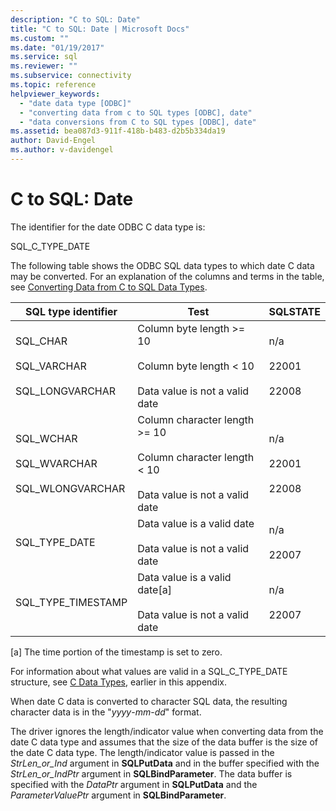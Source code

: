 ```yaml
---
description: "C to SQL: Date"
title: "C to SQL: Date | Microsoft Docs"
ms.custom: ""
ms.date: "01/19/2017"
ms.service: sql
ms.reviewer: ""
ms.subservice: connectivity
ms.topic: reference
helpviewer_keywords: 
  - "date data type [ODBC]"
  - "converting data from c to SQL types [ODBC], date"
  - "data conversions from C to SQL types [ODBC], date"
ms.assetid: bea087d3-911f-418b-b483-d2b5b334da19
author: David-Engel
ms.author: v-davidengel
---
```

# C to SQL: Date
The identifier for the date ODBC C data type is:  
  
 SQL_C_TYPE_DATE  
  
 The following table shows the ODBC SQL data types to which date C data may be converted. For an explanation of the columns and terms in the table, see [Converting Data from C to SQL Data Types](../../../odbc/reference/appendixes/converting-data-from-c-to-sql-data-types.md).  
  
|SQL type identifier|Test|SQLSTATE|  
|-------------------------|----------|--------------|  
|SQL_CHAR<br /><br /> SQL_VARCHAR<br /><br /> SQL_LONGVARCHAR|Column byte length >= 10<br /><br /> Column byte length < 10<br /><br /> Data value is not a valid date|n/a<br /><br /> 22001<br /><br /> 22008|  
|SQL_WCHAR<br /><br /> SQL_WVARCHAR<br /><br /> SQL_WLONGVARCHAR|Column character length >= 10<br /><br /> Column character length < 10<br /><br /> Data value is not a valid date|n/a<br /><br /> 22001<br /><br /> 22008|  
|SQL_TYPE_DATE|Data value is a valid date<br /><br /> Data value is not a valid date|n/a<br /><br /> 22007|  
|SQL_TYPE_TIMESTAMP|Data value is a valid date[a]<br /><br /> Data value is not a valid date|n/a<br /><br /> 22007|  
  
 [a]   The time portion of the timestamp is set to zero.  
  
 For information about what values are valid in a SQL_C_TYPE_DATE structure, see [C Data Types](../../../odbc/reference/appendixes/c-data-types.md), earlier in this appendix.  
  
 When date C data is converted to character SQL data, the resulting character data is in the "*yyyy*-*mm*-*dd*" format.  
  
 The driver ignores the length/indicator value when converting data from the date C data type and assumes that the size of the data buffer is the size of the date C data type. The length/indicator value is passed in the *StrLen_or_Ind* argument in **SQLPutData** and in the buffer specified with the *StrLen_or_IndPtr* argument in **SQLBindParameter**. The data buffer is specified with the *DataPtr* argument in **SQLPutData** and the *ParameterValuePtr* argument in **SQLBindParameter**.
